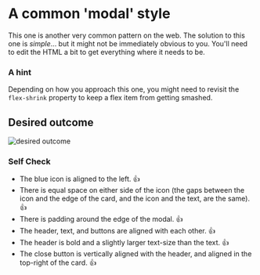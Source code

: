 # A common 'modal' style
This one is another very common pattern on the web. The solution to this one is _simple_... but it might not be immediately obvious to you. You'll need to edit the HTML a bit to get everything where it needs to be.

### A hint
Depending on how you approach this one, you might need to revisit the `flex-shrink` property to keep a flex item from getting smashed.

## Desired outcome

![desired outcome](./desired-outcome.png)

### Self Check

- The blue icon is aligned to the left. 👍
- There is equal space on either side of the icon (the gaps between the icon and the edge of the card, and the icon and the text, are the same). 👍
- There is padding around the edge of the modal. 👍
- The header, text, and buttons are aligned with each other. 👍
- The header is bold and a slightly larger text-size than the text. 👍
- The close button is vertically aligned with the header, and aligned in the top-right of the card. 👍
